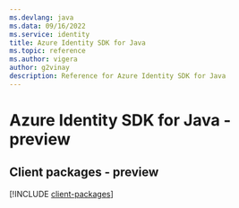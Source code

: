 ```yaml
---
ms.devlang: java
ms.data: 09/16/2022
ms.service: identity
title: Azure Identity SDK for Java
ms.topic: reference
ms.author: vigera
author: g2vinay
description: Reference for Azure Identity SDK for Java
---
```

# Azure Identity SDK for Java - preview

## Client packages - preview
[!INCLUDE [client-packages](identity-client-index.md)]
